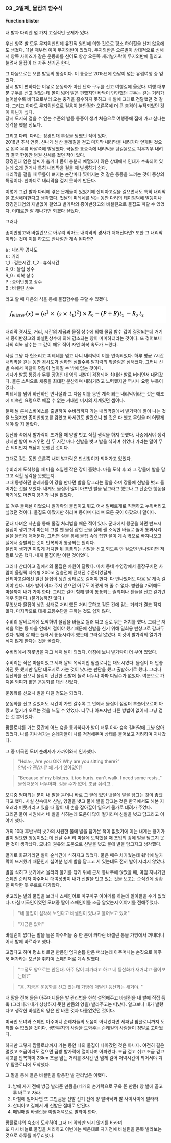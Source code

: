 ###  03 _3일째\_ 물집의 함수식
#### Function blister



내 발과 다리엔 몇 가지 고질적인 문제가 있다.

우선 양쪽 발 모두 무지외반인데 유전적 원인에 의한 것으로 
평소 하이힐을 신지 않음에도 생겼다. 11살 때부터 이미 무지외반이 있었다. 
무지외반은 오른발이 상대적으로 심해서 양쪽 사이즈가 같은 운동화를 신어도
항상 오른쪽 새끼발가락이 무지외반에 밀리고 눌려서 물집이 더 자주 생기곤 한다.

그 다음으로는 오른 발등의 통증이다. 이 통증은 2015년에 한달이 넘는 유럽여행 중 얻었다.   
당시 발이 편하다는 이유로 운동화가 아닌 단화 구두를 신고 여행길에 올랐다. 
여행 대부분 구두를 신고 걸었는데 볼이 넓어 발은 편했지만 바닥이 단단했던 구두는 
걷는 거리가 늘어날수록 바닥으로부터 오는 충격을 흡수하지 못하고 내 발에 그대로 전달했던 것 같다. 
그리고 아마도 무지외반으로 걸음이 불안정한 오른쪽에 더 큰 충격이 누적되었던 것이 아닌가 싶다.  
당시 도저히 걸을 수 없는 수준의 발등 통증이 생겨 처음으로 여행중에 집에 가고 싶다는 생각을 했을 정도다.  

그리고 다리. 다리는 장경인대 부상을 당했던 적이 있다.  
2018년 추석 연휴, 신나게 남산 둘레길을 걷고 마지막 내리막을 내려가다 
얻게된 것으로 왼쪽 무릎 바깥쪽에 발생했다. 극심한 통증속에 내리막을 뒷걸음으로 겨우겨우 내려와 결국 한동안 병원 신세를 졌던 적이 있다.  
장경인대 염은 날씨가 춥거나 몸이 충분히 예열되지 않은 상태에서 
인대가 수축되어 있는데 오래 걷거나 특히 내리막을 걸을 때 발생하기 쉽다.   
내리막을 걸을 때 무릎이 펴지는 순간마다 찢어지는 것 같은 
통증을 느끼는 것이 증상의 특징이다. 한마디로 내리막을 걷지 못하게 만든다.

이렇게 그간 발과 다리에 겪은 문제들이 있었기에 산티아고길을 걸으면서도 
특히 내리막을 조심해야한다고 생각했다.
첫날의 피레네를 넘는 동안 다리의 테이핑덕에 발등이나 장경인대염의 
재발없이 걸었고 발가락의 종이반창고와 바셀린으로 물집도 피할 수 있었다. 
이대로만 잘 해나가면 되겠다 싶었다.

그러나

종이반창고와 바셀린으로 아무리 막아도 내리막의 경사가 더해진다면?
또한 그 내리막이라는 것이 이틀 하고도 반나절간 계속 된다면?

a   : 내리막 경사도  
s   : 거리  
t_1   : 걷는시간,    t_2  : 휴식시간  
X_0   : 물집 상수  
R_0   : 회복 상수  
P   : 종이반창고 상수  
B   : 바셀린 상수  

라고 할 때 다음의 식을 통해 물집함수를 구할 수 있겠다.

![](day3_function_blister.png)



내리막 경사도, 거리, 시간의 제곱과 물집 상수에 의해 물집 함수 값이 결정되는데 거기서 종이반창고와 바셀린상수에 의해 감소되는 양이 미미하더라는 것이다.
또 겪어보니 나의 회복 상수는 그 값이 매우 적어 자연 회복 속도가 느렸다.

사실 그냥 다 헛소리고 피레네를 넘고 나니 내리막이 이틀 연속되었다. 
하루 평균 7시간 내리막을 걷는 동안 
경사도가 심하면 심할수록 발가락의 앞쏠림은 심해졌다. 
그러니 신발 속에서 마찰이 덩달아 높아질 수 밖에 없는 것이다.  
게다가 발등 통증과 무릎 장경인대 염의 재발이 걱정되어 
최대한 발로 버티면서 내려갔다. 
물론 스틱으로 체중을 최대한 분산하며 내려가려고 노력했지만 
역시나 요령 부득이었다.   
피레네를 넘어 하산하던 반나절과 그 다음 이틀 동안 계속 되는 내리막이라는 것은 
애초에 미숙한 요령으로 메꿀 수 없는 거대한 미지의 세계였던 셈이다.

둘째 날 론세스바예스를 출발하여 수비리까지 가는 내리막길에서 발가락에
열이 나는 것을 느꼈지만 종이반창고를 감았고 바세린도 발랐으니 할 것은 다 했고
무엇을 더 어떻게 해야 할 지 몰랐다.

등산화 속에서 발가락이 뜨거울 때 양말 벗고 식힐 생각을 하지 못했다.
나중에서야 생각났지만 발이 뜨거우면 한 두 시간 마다 신발을 벗고
발을 식히며 쉬었다 가라는 말이 무슨 의미인지 깨닫지 못했던 것이다.

그대로 걷는 동안 오른쪽 새끼 발가락은 만신창이가 되어가고 있었다.

수비리에 도착했을 때 마을 초입엔 작은 강이 흘렀다. 
마을 도착 후 왜 그 강물에 발을 담그고 식힐 생각을 못했는지.   
그때 동행하던 순례자들이 강을 만나면 발을 담그라는 말을 하며 
강물에 신발을 벗고 들어가는 것을 보았다. 
내게도 물집이 많이 아프면 발을 담그라고 했으나 
그 단순한 행동을 하기에도 어쩐지 용기가 나질 않았다. 


또 겨우 둘째날 이었으니 발가락의 물집이고 뭐고 
어서 알베르게로 직행하고 누워버리고 싶었던 것이다. 
물집도 아팠지만 허리며 등이며 다리며 모든 곳이 아팠으니 말이다.

군대 다녀온 사촌을 통해 물집 처리법을 배운 적이 있다.
군대에서 행군을 하면 반드시 물집이 생기고야 마는데
그럴 땐 물집 잡힌 곳을 실에 꿴 소독한 바늘로 뚫어 통과시켜 실을 물집에 매어둔다.
그러면 실을 통해 물집 속에 잡힌 물이 계속 밖으로 빠져나오고
실에서 증발되는 것이 반복되어 통풍되는 원리다.  
물집이 생기면 이렇게 처치한 뒤 통풍되는 신발을 신고 되도록 안 걸으면
반나절이면 저절로 낫곤 했다. 내게 물집이란 이런 것이었다.

그러나 산티아고 길에서의 물집은 차원이 달랐다.
마치 동네 수영장에서 물장구치던 사람이 올림픽 자유형 200m 결승전에
던져진 수준이었달까.  
산티아고길에선 일단 물집이 생긴 상태로도 걸어야 한다.
다 안나았어도 다음 날 계속 걸어야 한다.
내가 발이 아파 주저 앉으면 아무도 어떻게 해 줄 수 없다.
병원을 가려해도 마을까지 내가 가야 한다.
그리고 길이 험해 발이 통퐁되는 슬리퍼나 샌들을 신고 걷기란 매우 힘들다.
(불가능하진 않다.)  
무엇보다 물집이 생긴 상태로 처리 했든 처리 못하고 걷든 간에
걷는 거리가 결코 적지 않다. 마지막으로 대체 교통수단을 구하는 것도 쉽지 않다.

수비리 알베르게에 도착하여 물집을 바늘로 찔러 짜고 실로 묶는 처치를 했다.
그리곤 저녁을 먹는 등 마을 안에서 걸어야 했기때문에 신발을 신기 위해 일회용 반창고로 감싸두었다. 
밤에 잘 때는 풀러서 통풍시켜야 했는데 그러질 않았다. 
이것이 발가락의 열기가 식지 않게 한다는 것을 몰랐다.

수비리에서 하룻밤을 자고 세째 날이 되었다. 
아침에 보니 발가락이 더 부어 있었다.

수비리는 작은 마을이었고 세째 날의 목적지인 팜플로냐는 대도시였다. 
물집이 더 안좋아진 듯 했지만 일단 대도시로 가는 것이 낫다는 판단을 했고 
출발하기로 했다.
그러나 등산화를 신으니 물집이 단단한 신발에 눌려 너무나 아파 디딜수가 없었다.
여분으로 가져온 외피가 얇은 운동화를 대신 신었다. 

운동화를 신으니 발을 디딜 정도는 되었다.

운동화를 신고 걸었어도 시간이 가면 갈수록 그 안에서 물집이 점점더 부풀어오르며
아팠고 열기가 오르는 것을 느낄 수 있었다.
너무나 아프지만 다른 방법이 없어서 그냥 걷는 것 뿐이었다. 

팜플로냐를 가는 중간에 어느 숲을 통과하다가 발이 너무 아파 숲속 길바닥에 그냥 앉아있었다. 
나를 지나쳐가는 순례자들이 나를 걱정해주며 상태를 물어보고 격려하며 지나갔다.

그 중 미국인 모녀 순례자가 가까이와서 인사했다.

> "Hola~, Are you OK? Why are you sitting there?"  
> 안녕~? 괜찮니? 왜 거기 앉아있어?
 
> "Because of my blisters. It too hurts. can't walk. I need some rests.."  
> 물집때문에 너무아파. 걸을 수가 없어. 조금 쉬려고..
 

모녀중 엄마되는 분이 내 말을 듣더니 바로 그 앞에 있던 냇물에 
발을 담그는 것이 좋겠다고 했다.
사실 산속에서 신발, 양말을 벗고 물에 발을 담그는 것은 
한국에서도 해본 지 오래라 머뭇거리고 있을 때 
딸이 내 손을 잡아끌어 일으켜 물가로 데려가 주었다.  
그리곤 물이 시원해서 네 발을 식히는데 도움이 많이 될거라며 
신발을 벗고 담그라고 이야기 했다.

거의 10대 후반부터 냇가의 시원한 물에 발을 담가본 적이 없었기에 이는 내게는 용기가 많이 필요한 행동이었는데
전날 수비리 마을에 도착했을 때 초입의 강에 발을 담그지 못한 것이 생각났다. 
모녀의 권유와 도움으로 신발을 벗고 물에 발을 담그자고 생각했다. 

열기로 화끈거리던 발이 순식간에 식혀지고 있었다.
물은 매우 차가웠는데 워낙에 발가락이 뜨거웠기 때문인지 십여분 넘게 발을 담그고 서 있는데도
전혀 발이 시리지 않았다.

발을 식히고 냇가에서 올라와 물기를 닦기 위해 근처 통나무에 앉았을 때, 마침 지나가던
스페인 순례자 아주머니 대여섯명이 내가 신발을 벗고 있는 것을 보고는 
순식간에 상황을 파악한 듯 우르르 다가왔다.

벗고있는 발의 물집을 보더니 스페인어로 마구마구 이야기를 하는데 알아들을 수가 없었다.
마침 미국인이었던 모녀중 딸이 스페인어를 조금 알았는지 이야기를 전해주었다.

> "네 물집이 심각해 보인다고 바셀린이 있냐고 물어보고 있어"

> "지금은 없어"

바셀린이 없다는 말을 들은 아주머들 중 한 분이 커다란 바셀린 통을 가방에서 꺼내더니 어서 발에 바르라고 했다.

고맙다고 하며 평소 바르던 만큼인 엄지손톱 만큼 떠냈는데 아주머니는 손짓으로 아주 푹 떠가라는
모션을 취하며 스페인어로 계속 말했다.

> "그정도 양으로는 안된대. 아주 많이 퍼가라고 하고 네 등산화가 새거냐고 물어보는데?"

> "응, 지금은 운동화를 신고 있는데 가방에 매달린 등산화는 새거야. "

내 말을 전해 들은 아주머니들은 발 관리법을 한참 설명해주고  바셀린을 내 발에 직접
듬뿍 (그러니까 내가 상상하지 못한 만큼의 양을) 발라주고는 떠났다.
알고보니 내가 발랐다고 생각한 바셀린의 양은 안 바른 것과 다름없었던 것이다.

미국인 모녀와 스페인 아주머니 순례자들의 도움이 아니었다면 
세째날 팜플로냐까지 도착할 수 없었을 것이다.
생면부지의 사람을 도와주는 순례길의 사람들이 정말로 고마웠다.

하지만 그렇게 팜플로냐까지 가는 동안 나의 물집이 나아갔던 것은 아니다.
여전히 길은 멀었고 조금이라도 걸으면 금방 발가락에 열이나며 아파왔다.
조금 걷고 쉬고 조금 걷고 쉬고를 반복하며 23km 조금 넘는 거리를
8시간 반 넘게 걸어 저녁시간이 되어서야 겨우 팜플로냐에 도착했다.

그 딸을 통해 들은 바셀린을 활용한 발 관리법은 이랬다.

1. 밤에 자기 전에 방금 발라준 만큼을(네개의 손가락으로 푸욱 뜬 만큼) 양 발에 골고루 바르고 자라.
2. 아침에 일어나면 또 그만큼을 신발 신기 전에 양 발바닥과 발 사이사이에 발라라.
3. 산티아고 길에서 새 신발은 절대로 안된다.
4. 매일매일 바셀린을 아침저녁으로 발라야 한다.

팜플로냐의 숙소에 도착하여 그저 더 악화만 되지 않기를 바라며  
또 다시 바늘로 물집을 처리하고 이번에는 배운대로 
자기전에 바셀린을 듬뿍 발라보는 것으로 하루를 마무리했다.